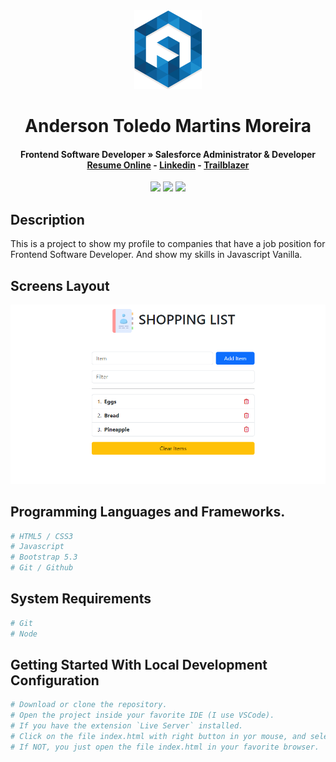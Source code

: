 <div align="center">
  <img src="readme/logo/favicon.png" />
  <h1>Anderson Toledo Martins Moreira</h1>
  <h4>
    Frontend Software Developer » Salesforce Administrator & Developer <br />
    <a href="http://www.atmm.dev" target="_blank">Resume Online</a> -
    <a href="https://www.linkedin.com/in/atmmoreira" target="_blank">Linkedin</a> -
    <a href="https://trailblazer.me/id/atmmdev" target="_blank">Trailblazer</a>
  </h4>
</div>

<!-- References for Create budgets :: https://shields.io/category/build -->
<div align="center">
  <img src="https://img.shields.io/static/v1?label=STATUS&message=in progress&color=red&style=for-the-badge"/> <img src="https://img.shields.io/static/v1?label=Javascript&message=ES6&color=yellow&style=for-the-badge"/> <img src="https://img.shields.io/static/v1?label=Bootstrap&message=5.3&color=purple&style=for-the-badge"/>
</div>

## Description
This is a project to show my profile to companies that have a job position for Frontend Software Developer. And show my skills in Javascript Vanilla.

## Screens Layout
<div align="center">
  <img src="readme/layout/layout.png" alt="Login"/>
</div>

## Programming Languages and Frameworks.
```bash
# HTML5 / CSS3
# Javascript
# Bootstrap 5.3
# Git / Github
```

## System Requirements
```bash
# Git
# Node
```

## Getting Started With Local Development Configuration

```bash
# Download or clone the repository.
# Open the project inside your favorite IDE (I use VSCode).
# If you have the extension `Live Server` installed.
# Click on the file index.html with right button in yor mouse, and select `Open with Live server`
# If NOT, you just open the file index.html in your favorite browser.
```